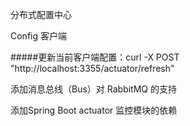 分布式配置中心

Config 客户端

#####更新当前客户端配置：curl -X POST "http://localhost:3355/actuator/refresh"

添加消息总线（Bus）对 RabbitMQ 的支持

添加Spring Boot actuator 监控模块的依赖